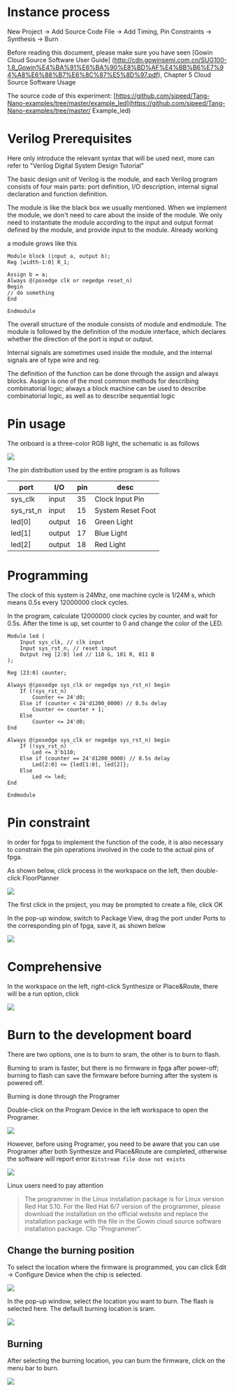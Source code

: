 # Instance process

New Project -> Add Source Code File -> Add Timing, Pin Constraints -> Synthesis -> Burn

Before reading this document, please make sure you have seen [Gowin Cloud Source Software User Guide] (http://cdn.gowinsemi.com.cn/SUG100-1.8_Gowin%E4%BA%91%E6%BA%90%E8%BD%AF%E4%BB%B6%E7%94%A8%E6%88%B7%E6%8C%87%E5%8D%97.pdf), Chapter 5 Cloud Source Software Usage

The source code of this experiment: [https://github.com/sipeed/Tang-Nano-examples/tree/master/example_led](https://github.com/sipeed/Tang-Nano-examples/tree/master/ Example_led)

# Verilog Prerequisites

Here only introduce the relevant syntax that will be used next, more can refer to "Verilog Digital System Design Tutorial"

The basic design unit of Verilog is the module, and each Verilog program consists of four main parts: port definition, I/O description, internal signal declaration and function definition.

The module is like the black box we usually mentioned. When we implement the module, we don't need to care about the inside of the module. We only need to instantiate the module according to the input and output format defined by the module, and provide input to the module. Already working

a module grows like this

```
Module block (input a, output b);
Reg [width-1:0] R_1;

Assign b = a;
Always @(posedge clk or negedge reset_n)
Begin
// do something
End

Endmodule
```

The overall structure of the module consists of module and endmodule. The module is followed by the definition of the module interface, which declares whether the direction of the port is input or output.

Internal signals are sometimes used inside the module, and the internal signals are of type wire and reg.

The definition of the function can be done through the assign and always blocks. Assign is one of the most common methods for describing combinatorial logic; always a block machine can be used to describe combinatorial logic, as well as to describe sequential logic

# Pin usage

The onboard is a three-color RGB light, the schematic is as follows

![](../../assets/examples/led_pjt_1.png)

The pin distribution used by the entire program is as follows

| port | I/O | pin | desc |
| --------- | ------ | --- | ---------- |
| sys_clk | input | 35 | Clock Input Pin |
| sys_rst_n | input | 15 | System Reset Foot |
| led[0] | output | 16 | Green Light |
| led[1] | output | 17 | Blue Light |
| led[2] | output | 18 | Red Light |

# Programming

The clock of this system is 24Mhz, one machine cycle is 1/24M s, which means 0.5s every 12000000 clock cycles.

In the program, calculate 12000000 clock cycles by counter, and wait for 0.5s. After the time is up, set counter to 0 and change the color of the LED.

```
Module led (
    Input sys_clk, // clk input
    Input sys_rst_n, // reset input
    Output reg [2:0] led // 110 G, 101 R, 011 B
);

Reg [23:0] counter;

Always @(posedge sys_clk or negedge sys_rst_n) begin
    If (!sys_rst_n)
        Counter <= 24'd0;
    Else if (counter < 24'd1200_0000) // 0.5s delay
        Counter <= counter + 1;
    Else
        Counter <= 24'd0;
End

Always @(posedge sys_clk or negedge sys_rst_n) begin
    If (!sys_rst_n)
        Led <= 3'b110;
    Else if (counter == 24'd1200_0000) // 0.5s delay
        Led[2:0] <= {led[1:0], led[2]};
    Else
        Led <= led;
End

Endmodule
```

# Pin constraint

In order for fpga to implement the function of the code, it is also necessary to constrain the pin operations involved in the code to the actual pins of fpga.

As shown below, click process in the workspace on the left, then double-click FloorPlanner

![](../../assets/examples/led_pjt_2.png)

The first click in the project, you may be prompted to create a file, click OK

In the pop-up window, switch to Package View, drag the port under Ports to the corresponding pin of fpga, save it, as shown below

![](../../assets/examples/led_pjt_3.png)

# Comprehensive

In the workspace on the left, right-click Synthesize or Place&Route, there will be a run option, click

![](../../assets/examples/led_pjt_4.png)

# Burn to the development board

There are two options, one is to burn to sram, the other is to burn to flash.

Burning to sram is faster, but there is no firmware in fpga after power-off; burning to flash can save the firmware before burning after the system is powered off.

Burning is done through the Programer

Double-click on the Program Device in the left workspace to open the Programer.

![](../../assets/examples/led_pjt_5.png)

However, before using Programer, you need to be aware that you can use Programer after both Synthesize and Place&Route are completed, otherwise the software will report error `Bitstream file dose not exists`

![](../../assets/examples/led_pjt_6.png)

Linux users need to pay attention

> The programmer in the Linux installation package is for Linux version Red Hat 5.10. For the Red Hat 6/7 version of the programmer, please download the installation on the official website and replace the installation package with the file in the Gowin cloud source software installation package. Clip "Programmer".

## Change the burning position

To select the location where the firmware is programmed, you can click Edit -> Configure Device when the chip is selected.

![](../../assets/examples/led_pjt_7.png)

In the pop-up window, select the location you want to burn. The flash is selected here. The default burning location is sram.

![](../../assets/examples/led_pjt_8.png)

## Burning

After selecting the burning location, you can burn the firmware, click on the menu bar to burn.

![](../../assets/examples/led_pjt_9.png)


